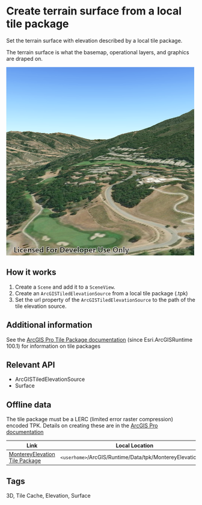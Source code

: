 # Create terrain surface from a local tile package

Set the terrain surface with elevation described by a local tile package.

The terrain surface is what the basemap, operational layers, and graphics are draped on.

![](screenshot.png)

## How it works

1. Create a `Scene` and add it to a `SceneView`.
2. Create an `ArcGISTiledElevationSource`  from a local tile package (.tpk)
3. Set the url property of the `ArcGISTiledElevationSource` to the path of the tile elevation source.

## Additional information

See the [ArcGIS Pro Tile Package documentation](https://pro.arcgis.com/en/pro-app/help/sharing/overview/tile-package.htm) (since Esri.ArcGISRuntime 100.1) for information on tile packages
## Relevant API

* ArcGISTiledElevationSource
* Surface

## Offline data
The tile package must be a LERC (limited error raster compression) encoded TPK. Details on creating these are in the [ArcGIS Pro documentation](https://pro.arcgis.com/en/pro-app/help/sharing/overview/tile-package.htm)

Link | Local Location
---------|-------|
|[MontereyElevation Tile Package](https://www.arcgis.com/home/item.html?id=cce37043eb0440c7a5c109cf8aad5500)| `<userhome>`/ArcGIS/Runtime/Data/tpk/MontereyElevation.tpk |

## Tags

3D, Tile Cache, Elevation, Surface
